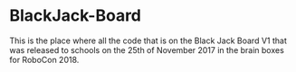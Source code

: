  # BlackJack-Board
This is the place where all the code that is on the Black Jack Board V1 that was released to schools on the 25th of November 2017 in the brain boxes for RoboCon 2018.
